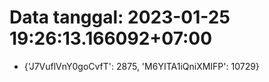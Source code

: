 # Data tanggal: 2023-01-25 19:26:13.166092+07:00

* {'J7VuflVnY0goCvfT': 2875, 'M6YITA1iQniXMIFP': 10729}
